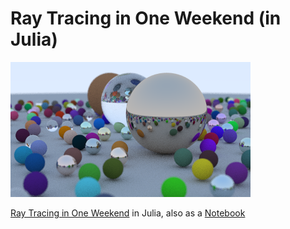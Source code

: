 # Ray Tracing in One Weekend (in Julia)

![Final Image](image.png)

[Ray Tracing in One Weekend](https://raytracing.github.io/books/RayTracingInOneWeekend.html) in Julia, also as a [Notebook](Raytracing.ipynb)
